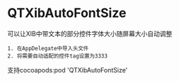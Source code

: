 # QTXibAutoFontSize
可以让XIB中带文本的部分控件字体大小随屏幕大小自动调整

    1. 在AppDelegate中导入头文件
    2. 将需要自动适配的控件tag设置为3333
    
支持cocoapods:pod 'QTXibAutoFontSize'
    
    

